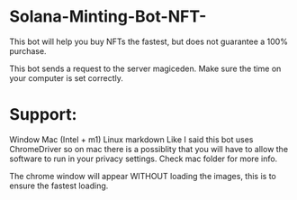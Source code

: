 # Solana-Minting-Bot-NFT-
This bot will help you buy NFTs the fastest, but does not guarantee a 100% purchase.


This bot sends a request to the server magiceden. Make sure the time on your computer is set correctly.

# Support:
 Window
 Mac (Intel + m1)
 Linux
 markdown
 Like I said this bot uses ChromeDriver so on mac there is a possiblity that you will have to allow the software to run in your privacy settings. Check mac folder for more info.

The chrome window will appear WITHOUT loading the images, this is to ensure the fastest loading.


